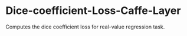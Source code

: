 # Dice-coefficient-Loss-Caffe-Layer
Computes the dice coefficient loss for real-value regression task. 
